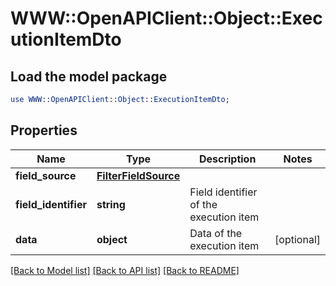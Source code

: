 # WWW::OpenAPIClient::Object::ExecutionItemDto

## Load the model package
```perl
use WWW::OpenAPIClient::Object::ExecutionItemDto;
```

## Properties
Name | Type | Description | Notes
------------ | ------------- | ------------- | -------------
**field_source** | [**FilterFieldSource**](FilterFieldSource.md) |  | 
**field_identifier** | **string** | Field identifier of the execution item | 
**data** | **object** | Data of the execution item | [optional] 

[[Back to Model list]](../README.md#documentation-for-models) [[Back to API list]](../README.md#documentation-for-api-endpoints) [[Back to README]](../README.md)


